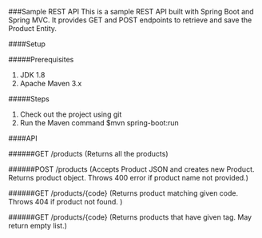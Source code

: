 ###Sample REST API
This is a sample REST API built with Spring Boot and Spring MVC. It provides GET and POST endpoints to retrieve and save the Product Entity. 

####Setup

#####Prerequisites

1. JDK 1.8
2. Apache Maven 3.x

#####Steps

1. Check out the project using git
2. Run the Maven command 
   $mvn spring-boot:run


####API

######GET /products (Returns all the products)

######POST /products (Accepts Product JSON and creates new Product. Returns product object. Throws 400 error if product name not provided.)

######GET /products/{code} (Returns product matching given code. Throws 404 if product not found. )

######GET /products/{code} (Returns products that have given tag. May return empty list.)